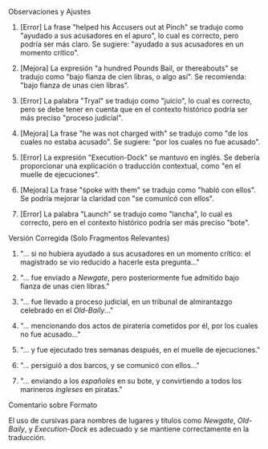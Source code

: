 Observaciones y Ajustes

1. [Error] La frase "helped his Accusers out at Pinch" se tradujo como "ayudado a sus acusadores en el apuro", lo cual es correcto, pero podría ser más claro. Se sugiere: "ayudado a sus acusadores en un momento crítico".

2. [Mejora] La expresión "a hundred Pounds Bail, or thereabouts" se tradujo como "bajo fianza de cien libras, o algo así". Se recomienda: "bajo fianza de unas cien libras".

3. [Error] La palabra "Tryal" se tradujo como "juicio", lo cual es correcto, pero se debe tener en cuenta que en el contexto histórico podría ser más preciso "proceso judicial".

4. [Mejora] La frase "he was not charged with" se tradujo como "de los cuales no estaba acusado". Se sugiere: "por los cuales no fue acusado".

5. [Error] La expresión "Execution-Dock" se mantuvo en inglés. Se debería proporcionar una explicación o traducción contextual, como "en el muelle de ejecuciones".

6. [Mejora] La frase "spoke with them" se tradujo como "habló con ellos". Se podría mejorar la claridad con "se comunicó con ellos".

7. [Error] La palabra "Launch" se tradujo como "lancha", lo cual es correcto, pero en el contexto histórico podría ser más preciso "bote".

Versión Corregida (Solo Fragmentos Relevantes)

1. "... si no hubiera ayudado a sus acusadores en un momento crítico: el magistrado se vio reducido a hacerle esta pregunta..."

2. "... fue enviado a _Newgate_, pero posteriormente fue admitido bajo fianza de unas cien libras."

3. "... fue llevado a proceso judicial, en un tribunal de almirantazgo celebrado en el _Old-Baily_..."

4. "... mencionando dos actos de piratería cometidos por él, por los cuales no fue acusado..."

5. "... y fue ejecutado tres semanas después, en el muelle de ejecuciones."

6. "... persiguió a dos barcos, y se comunicó con ellos..."

7. "... enviando a los _españoles_ en su bote, y convirtiendo a todos los marineros _ingleses_ en piratas."

Comentario sobre Formato

El uso de cursivas para nombres de lugares y títulos como _Newgate_, _Old-Baily_, y _Execution-Dock_ es adecuado y se mantiene correctamente en la traducción.